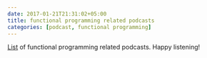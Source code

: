 ```yaml
---
date: 2017-01-21T21:31:02+05:00
title: functional programming related podcasts
categories: [podcast, functional programming]
---
```

[List](https://fpcasts.com "fpcasts") of functional programming related podcasts.
Happy listening!
